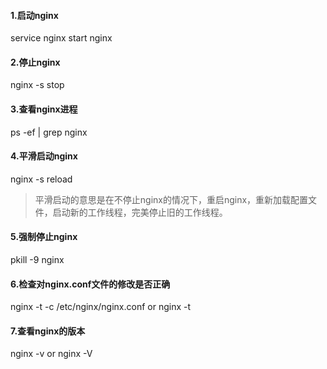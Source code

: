 #### 1.启动nginx

service nginx start
nginx
#### 2.停止nginx

nginx -s stop
#### 3.查看nginx进程

ps -ef | grep nginx 
#### 4.平滑启动nginx

nginx -s reload
> 平滑启动的意思是在不停止nginx的情况下，重启nginx，重新加载配置文件，启动新的工作线程，完美停止旧的工作线程。

#### 5.强制停止nginx

pkill -9 nginx
#### 6.检查对nginx.conf文件的修改是否正确

nginx -t -c /etc/nginx/nginx.conf
or 
nginx -t
#### 7.查看nginx的版本

nginx -v
or
nginx -V
